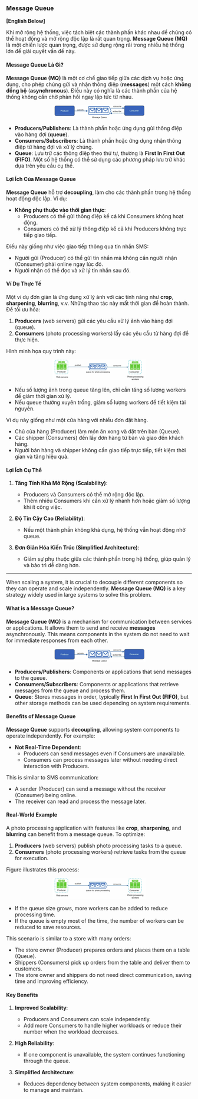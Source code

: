 ### Message Queue

**[English Below]**

Khi mở rộng hệ thống, việc tách biệt các thành phần khác nhau để chúng có thể hoạt động và mở rộng độc lập là rất quan trọng. **Message Queue (MQ)** là một chiến lược quan trọng, được sử dụng rộng rãi trong nhiều hệ thống lớn để giải quyết vấn đề này.

#### Message Queue Là Gì?

**Message Queue (MQ)** là một cơ chế giao tiếp giữa các dịch vụ hoặc ứng dụng, cho phép chúng gửi và nhận thông điệp (**messages**) một cách **không đồng bộ** (**asynchronous**). Điều này có nghĩa là các thành phần của hệ thống không cần chờ phản hồi ngay lập tức từ nhau. 

<p align="center" style="width: 50%; margin-left: 25%">
  <img src="../images/Chapter1/Message_Queue.png" alt="Message_Queue">
</p>

- **Producers/Publishers**: Là thành phần hoặc ứng dụng gửi thông điệp vào hàng đợi (**queue**).
- **Consumers/Subscribers**: Là thành phần hoặc ứng dụng nhận thông điệp từ hàng đợi và xử lý chúng.
- **Queue**: Lưu trữ các thông điệp theo thứ tự, thường là **First In First Out (FIFO)**. Một số hệ thống có thể sử dụng các phương pháp lưu trữ khác dựa trên yêu cầu cụ thể.

#### Lợi Ích Của Message Queue

**Message Queue** hỗ trợ **decoupling**, làm cho các thành phần trong hệ thống hoạt động độc lập. Ví dụ:

- **Không phụ thuộc vào thời gian thực**:
  - Producers có thể gửi thông điệp kể cả khi Consumers không hoạt động.
  - Consumers có thể xử lý thông điệp kể cả khi Producers không trực tiếp giao tiếp.

Điều này giống như việc giao tiếp thông qua tin nhắn SMS:
- Người gửi (Producer) có thể gửi tin nhắn mà không cần người nhận (Consumer) phải online ngay lúc đó.
- Người nhận có thể đọc và xử lý tin nhắn sau đó.

#### Ví Dụ Thực Tế

Một ví dụ đơn giản là ứng dụng xử lý ảnh với các tính năng như **crop**, **sharpening**, **blurring**, v.v. Những thao tác này mất thời gian để hoàn thành. Để tối ưu hóa:

1. **Producers** (web servers) gửi các yêu cầu xử lý ảnh vào hàng đợi (queue).
2. **Consumers** (photo processing workers) lấy các yêu cầu từ hàng đợi để thực hiện.

Hình minh họa quy trình này:

<p align="center" style="width: 50%; margin-left: 25%">
  <img src="../images/Chapter1/Photo_Processing_Queue.png" alt="Photo_Processing_Queue">
</p>

- Nếu số lượng ảnh trong queue tăng lên, chỉ cần tăng số lượng workers để giảm thời gian xử lý.
- Nếu queue thường xuyên trống, giảm số lượng workers để tiết kiệm tài nguyên.

Ví dụ này giống như một cửa hàng với nhiều đơn đặt hàng. 
- Chủ cửa hàng (Producer) làm món ăn xong và đặt trên bàn (Queue).
- Các shipper (Consumers) đến lấy đơn hàng từ bàn và giao đến khách hàng.
- Người bán hàng và shipper không cần giao tiếp trực tiếp, tiết kiệm thời gian và tăng hiệu quả.

#### Lợi Ích Cụ Thể

1. **Tăng Tính Khả Mở Rộng (Scalability)**:
   - Producers và Consumers có thể mở rộng độc lập.
   - Thêm nhiều Consumers khi cần xử lý nhanh hơn hoặc giảm số lượng khi ít công việc.

2. **Độ Tin Cậy Cao (Reliability)**:
   - Nếu một thành phần không khả dụng, hệ thống vẫn hoạt động nhờ queue.

3. **Đơn Giản Hóa Kiến Trúc (Simplified Architecture)**:
   - Giảm sự phụ thuộc giữa các thành phần trong hệ thống, giúp quản lý và bảo trì dễ dàng hơn.

---


When scaling a system, it is crucial to decouple different components so they can operate and scale independently. **Message Queue (MQ)** is a key strategy widely used in large systems to solve this problem.

#### What is a Message Queue?

**Message Queue (MQ)** is a mechanism for communication between services or applications. It allows them to send and receive **messages** asynchronously. This means components in the system do not need to wait for immediate responses from each other.

<p align="center" style="width: 50%; margin-left: 25%">
  <img src="../images/Chapter1/Message_Queue.png" alt="Message_Queue">
</p>

- **Producers/Publishers**: Components or applications that send messages to the queue.
- **Consumers/Subscribers**: Components or applications that retrieve messages from the queue and process them.
- **Queue**: Stores messages in order, typically **First In First Out (FIFO)**, but other storage methods can be used depending on system requirements.

#### Benefits of Message Queue

**Message Queue** supports **decoupling**, allowing system components to operate independently. For example:

- **Not Real-Time Dependent**:
  - Producers can send messages even if Consumers are unavailable.
  - Consumers can process messages later without needing direct interaction with Producers.

This is similar to SMS communication:
- A sender (Producer) can send a message without the receiver (Consumer) being online.
- The receiver can read and process the message later.

#### Real-World Example

A photo processing application with features like **crop**, **sharpening**, and **blurring** can benefit from a message queue. To optimize:

1. **Producers** (web servers) publish photo processing tasks to a queue.
2. **Consumers** (photo processing workers) retrieve tasks from the queue for execution.

Figure illustrates this process:

<p align="center" style="width: 50%; margin-left: 25%">
  <img src="../images/Chapter1/Photo_Processing_Queue.png" alt="Photo_Processing_Queue">
</p>

- If the queue size grows, more workers can be added to reduce processing time.
- If the queue is empty most of the time, the number of workers can be reduced to save resources.

This scenario is similar to a store with many orders:
- The store owner (Producer) prepares orders and places them on a table (Queue).
- Shippers (Consumers) pick up orders from the table and deliver them to customers.
- The store owner and shippers do not need direct communication, saving time and improving efficiency.

#### Key Benefits

1. **Improved Scalability**:
   - Producers and Consumers can scale independently.
   - Add more Consumers to handle higher workloads or reduce their number when the workload decreases.

2. **High Reliability**:
   - If one component is unavailable, the system continues functioning through the queue.

3. **Simplified Architecture**:
   - Reduces dependency between system components, making it easier to manage and maintain.
